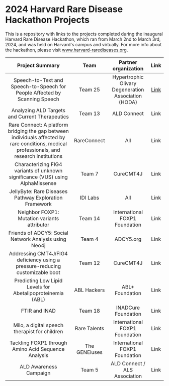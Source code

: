 # 2024 Harvard Rare Disease Hackathon Projects

This is a repository with links to the projects completed during the inaugural Harvard Rare Disease Hackathon, which ran from March 2nd to March 3rd, 2024, and was held on Harvard's campus and virtually. For more info about the hackathon, please visit www.harvard-rarediseases.org. 


| Project Summary | Team  | Partner organization | Link |
| :-------------: |:-----------------:| :-----------:| :-------------: |
| Speech-to-Text and Speech-to-Speech for People Affected by Scanning Speech  | Team 25 | Hypertrophic Olivary Degeneration Association (HODA) | [Link](../tree/main/Team%2025) | 
| Analyzing ALD Targets and Current Therapeutics | Team 13     | ALD Connect | Link | 
| Rare Connect: A platform bridging the gap between individuals affected by rare conditions, medical professionals, and research institutions      | RareConnect    | All  | Link | 
| Characterizing FIG4 variants of unknown significance (VUS) using AlphaMissense | Team 7  | CureCMT4J | Link | 
| JellyByte: Rare Diseases Pathway Exploration Framework  | IDI Labs | All | Link | 
| Neighbor FOXP1: Mutation variants attributor | Team 14   |  International FOXP1 Foundation | Link | 
| Friends of ADCY5: Social Network Analysis using Neo4j      | Team 4    |   ADCY5.org | Link | 
| Addressing CMT4J/FIG4 deficiency using a pressure-reducing customizable boot | Team 12 |  CureCMT4J | Link | 
| Predicting Low Lipid Levels for Abetalipoproteinemia (ABL)   | ABL Hackers     |   ABL+ Foundation | Link | 
| FTIR and INAD      | Team 18     |   INADCure Foundation | Link | 
| Milo, a digital speech therapist for children      | Rare Talents     | International FOXP1 Foundation | Link | 
| Tackling FOXP1 through Amino Acid Sequence Analysis      | The GENEiuses     |  International FOXP1 Foundation | Link | 
| ALD Awareness Campaign      | Team 5     |   ALD Connect / ALS Association | Link | 
